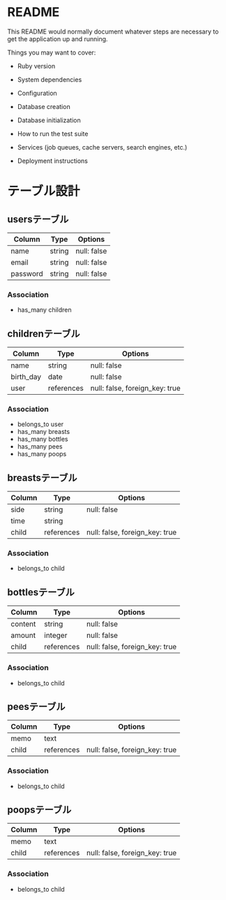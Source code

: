# README

This README would normally document whatever steps are necessary to get the
application up and running.

Things you may want to cover:

* Ruby version

* System dependencies

* Configuration

* Database creation

* Database initialization

* How to run the test suite

* Services (job queues, cache servers, search engines, etc.)

* Deployment instructions


# テーブル設計

## usersテーブル

| Column   | Type   | Options     |
| -------- | ------ | ----------- |
| name     | string | null: false |
| email    | string | null: false |
| password | string | null: false |

### Association

- has_many children

## childrenテーブル

| Column    | Type   | Options     |
| --------- | ------ | ----------- |
| name      | string | null: false |
| birth_day | date   | null: false |
| user      | references | null: false, foreign_key: true |

### Association

- belongs_to user
- has_many breasts
- has_many bottles
- has_many pees
- has_many poops

## breastsテーブル

| Column | Type   | Options     |
| ------ | ------ | ----------- |
| side   | string | null: false |
| time   | string |  |
| child  | references | null: false, foreign_key: true |

### Association

- belongs_to child

## bottlesテーブル

| Column  | Type    | Options     |
| ------- | ------- | ----------- |
| content | string  | null: false |
| amount  | integer | null: false |
| child   | references | null: false, foreign_key: true |

### Association

- belongs_to child

## peesテーブル

| Column | Type   | Options     |
| ------ | ------ | ----------- |
| memo   | text   |  |
| child  | references | null: false, foreign_key: true |

### Association

- belongs_to child

## poopsテーブル

| Column | Type   | Options     |
| ------ | ------ | ----------- |
| memo   | text   |  |
| child  | references | null: false, foreign_key: true |

### Association

- belongs_to child
